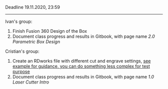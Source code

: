 Deadline 19.11.2020, 23:59
***
Ivan's group:
1. Finish Fusion 360 Design of the Box
2. Document class progress and results in Gitbook, with page name _2.0 Parametric Box Design_

Cristian's group:
1. Create an RDworks file with different cut and engrave settings, [see example for guidance, you can do something less complex for test purpose](https://fabacademy.org/2018/labs/fablabkhairpur/students/noorahmedraza-pirwani/images/week4/group7.jpg)
2. Document class progress and results in Gitbook, with page name _1.0 Laser Cutter Intro_
